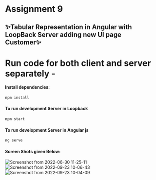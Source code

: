 # Assignment 9

## ✨Tabular Representation in Angular with  LoopBack Server adding new UI page Customer✨

# Run code for both client and server separately -
#### Install dependencies:
```sh
npm install
```

#### To run development Server in Loopback
```sh
npm start
```
#### To run development Server in Angular js
```sh
ng serve
```
#### Screen Shots given Below:

![Screenshot from 2022-06-30 11-25-11](https://user-images.githubusercontent.com/107537420/176603820-a125cbac-6413-416a-b992-8604cf2cdc46.png)
![Screenshot from 2022-09-23 10-06-43](https://user-images.githubusercontent.com/107537420/191892939-f6d0cafc-4c64-4ad7-b393-7ef817d71b54.png)
![Screenshot from 2022-09-23 10-04-09](https://user-images.githubusercontent.com/107537420/191892824-35e0358d-e99d-485d-843e-b01d6eeea970.png)
